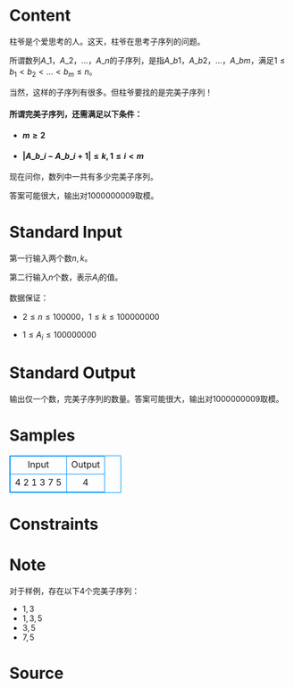 
# Content

柱爷是个爱思考的人。这天，柱爷在思考子序列的问题。

所谓数列$A\_1，A\_2，…，A\_n$的子序列，是指$A\_{b1}， A\_{b2}，…，A\_{bm}$，满足$1\le b_1<b_2<...<b_m \le n$。

当然，这样的子序列有很多。但柱爷要找的是完美子序列！

#### 所谓完美子序列，还需满足以下条件：
* #### $m \ge 2$
* #### $|A\_{b\_i} - A\_{b\_{i+1}} | \le k, 1 \le i < m$

现在问你，数列中一共有多少完美子序列。

答案可能很大，输出对1000000009取模。

# Standard Input

第一行输入两个数$n,k$。

第二行输入$n$个数，表示$A_i$的值。

数据保证：

* $2 \leq n \leq 100000，1 \leq k \leq 100000000$

* $1 \leq A_i \leq 100000000$

# Standard Output

输出仅一个数，完美子序列的数量。答案可能很大，输出对1000000009取模。

# Samples

<style>
        table,table tr th, table tr td { border:1px solid #0094ff; }
        table { width: 200px; min-height: 25px; line-height: 25px; text-align: center; border-collapse: collapse;}   
    </style>
<table>
	<tr>
		<td>Input</td>
		<td>Output</td>
	</tr>
<tr><td>4 2
1 3 7 5
</td><td>4
</td></tr></table>


# Constraints



# Note

对于样例，存在以下4个完美子序列：
* $1,3$
* $1,3,5$
* $3,5$
* $7,5$

# Source


